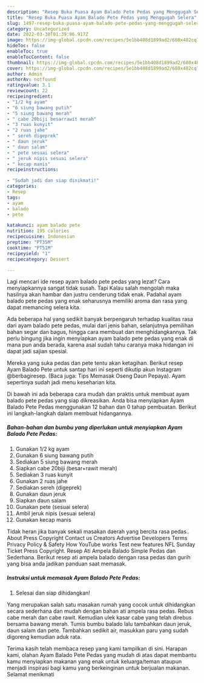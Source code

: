 ```yaml
---
description: "Resep Buka Puasa Ayam Balado Pete Pedas yang Menggugah Selera"
title: "Resep Buka Puasa Ayam Balado Pete Pedas yang Menggugah Selera"
slug: 1497-resep-buka-puasa-ayam-balado-pete-pedas-yang-menggugah-selera
category: Uncategorized
date: 2022-03-30T01:39:06.917Z
image: https://img-global.cpcdn.com/recipes/5e1bb408d1899ad2/680x482cq70/ayam-balado-pete-pedas-foto-resep-utama.jpg
hideToc: false
enableToc: true
enableTocContent: false
thumbnail: https://img-global.cpcdn.com/recipes/5e1bb408d1899ad2/680x482cq70/ayam-balado-pete-pedas-foto-resep-utama.jpg
cover: https://img-global.cpcdn.com/recipes/5e1bb408d1899ad2/680x482cq70/ayam-balado-pete-pedas-foto-resep-utama.jpg
author: Admin
authorAv: notfound
ratingvalue: 3.1
reviewcount: 22
recipeingredient:
- "1/2 kg ayam"
- "6 siung bawang putih"
- "5 siung bawang merah"
- " cabe 20biji besarrawit merah"
- "3 ruas kunyit"
- "2 ruas jahe"
- " sereh digeprek"
- " daun jeruk"
- " daun salam"
- " pete sesuai selera"
- " jeruk nipis sesuai selera"
- " kecap manis"
recipeinstructions:

- "Sudah jadi dan siap dinikmati!"
categories:
- Resep
tags:
- ayam
- balado
- pete

katakunci: ayam balado pete 
nutrition: 195 calories
recipecuisine: Indonesian
preptime: "PT35M"
cooktime: "PT51M"
recipeyield: "1"
recipecategory: Dessert

---
```



Lagi mencari ide resep ayam balado pete pedas yang lezat? Cara menyiapkannya sangat tidak susah. Tapi Kalau salah mengolah maka hasilnya akan hambar dan justru cenderung tidak enak. Padahal ayam balado pete pedas yang enak seharusnya memiliki aroma dan rasa yang dapat memancing selera kita.


Ada beberapa hal yang sedikit banyak berpengaruh terhadap kualitas rasa dari ayam balado pete pedas, mulai dari jenis bahan, selanjutnya pemilihan bahan segar dan bagus, hingga cara membuat dan menghidangkannya. Tak perlu bingung jika ingin menyiapkan ayam balado pete pedas yang enak di mana pun anda berada, karena asal sudah tahu caranya maka hidangan ini dapat jadi sajian spesial.

Mereka yang suka pedas dan pete tentu akan ketagihan. Berikut resep Ayam Balado Pete untuk santap hari ini seperti dikutip akun Instagram @berbagiresep. (Baca juga: Tips Memasak Oseng Daun Pepaya). Ayam sepertinya sudah jadi menu keseharian kita.


Di bawah ini ada beberapa cara mudah dan praktis untuk membuat ayam balado pete pedas yang siap dikreasikan. Anda bisa menyiapkan Ayam Balado Pete Pedas menggunakan 12 bahan dan 0 tahap pembuatan. Berikut ini langkah-langkah dalam membuat hidangannya.

<!--inarticleads1-->

##### Bahan-bahan dan bumbu yang diperlukan untuk menyiapkan Ayam Balado Pete Pedas:

1. Gunakan 1/2 kg ayam
1. Gunakan 6 siung bawang putih
1. Sediakan 5 siung bawang merah
1. Siapkan  cabe 20biji (besar+rawit merah)
1. Sediakan 3 ruas kunyit
1. Gunakan 2 ruas jahe
1. Sediakan  sereh (digeprek)
1. Gunakan  daun jeruk
1. Siapkan  daun salam
1. Gunakan  pete (sesuai selera)
1. Ambil  jeruk nipis (sesuai selera)
1. Gunakan  kecap manis


Tidak heran jika banyak sekali masakan daerah yang bercita rasa pedas.. About Press Copyright Contact us Creators Advertise Developers Terms Privacy Policy &amp; Safety How YouTube works Test new features NFL Sunday Ticket Press Copyright. Resep Ati Ampela Balado Simple Pedas dan Sederhana. Berikut resep ati ampela balado dengan rasa pedas dan gurih yang bisa anda jadikan panduan saat memasak. 

<!--inarticleads2-->

##### Instruksi untuk memasak Ayam Balado Pete Pedas:


1. Selesai dan siap dihidangkan!

Yang merupakan salah satu masakan rumah yang cocok untuk dihidangkan secara sederhana dan mudah dengan bahan ati ampela rasa pedas. Rebus cabe merah dan cabe rawit. Kemudian ulek kasar cabe yang telah direbus bersama bawang merah. Tumis bumbu balado lalu tambahkan daun jeruk, daun salam dan pete. Tambahkan sedikit air, masukkan paru yang sudah digoreng kemudian aduk rata. 

Terima kasih telah membaca resep yang kami tampilkan di sini. Harapan kami, olahan Ayam Balado Pete Pedas yang mudah di atas dapat membantu kamu menyiapkan makanan yang enak untuk keluarga/teman ataupun menjadi inspirasi bagi kamu yang berkeinginan untuk berjualan makanan. Selamat menikmati
